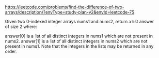 https://leetcode.com/problems/find-the-difference-of-two-arrays/description/?envType=study-plan-v2&envId=leetcode-75

Given two 0-indexed integer arrays nums1 and nums2, return a list answer of size 2 where:

answer[0] is a list of all distinct integers in nums1 which are not present in nums2.
answer[1] is a list of all distinct integers in nums2 which are not present in nums1.
Note that the integers in the lists may be returned in any order.